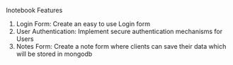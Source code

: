 Inotebook
Features
1. Login Form:
   Create an easy to use Login form
2. User Authentication:
   Implement secure authentication mechanisms for Users
3. Notes Form:
   Create a note form where clients can save their data which will be stored in mongodb


